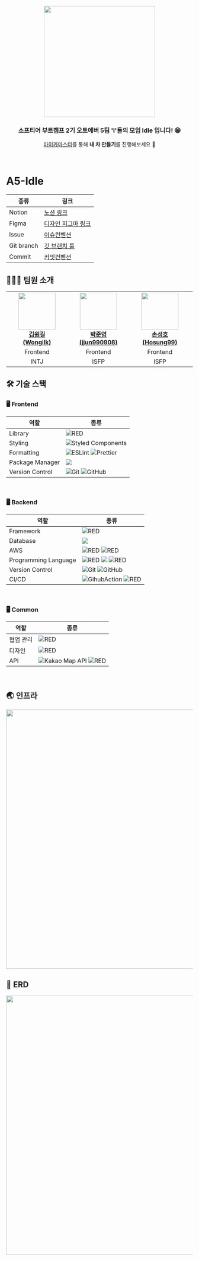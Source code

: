 
<p align="center">
      <a href="https://i-want-to-go-autoever.shop/" target="_blank">    
            <img src ="https://github.com/softeerbootcamp-2nd/A5-Idle/assets/97280492/9c1c72c5-3178-42d4-9ce1-c99cb58c062c" href="https://i-want-to-go-autoever.shop/" width=300px>
      </a>
</p>

<div align = "center">

<h3>소프티어 부트캠프 2기 오토에버 5팀 'I'들의 모임 Idle 입니다! 😁</h3>


[마이카마스터](https://i-want-to-go-autoever.shop/)를 통해 **내 차 만들기**를 진행해보세요 🚙 <br> <br> <br>

</div>


# A5-Idle

| 종류 | 링크 |
| --- | --- |
| Notion | [노션 링크](https://daffodil-moose-d1e.notion.site/A5-Idle-7c29e9aa89464b6d8bddebc1f3a1322f?pvs=4) |
| Figma | [디자인 피그마 링크](https://www.figma.com/file/CTbEDEVSKBzJzogV8OoW4d/Handoff_guidelines-(%EB%A7%88%EC%9D%B4%EC%B9%B4%EB%A7%88%EC%8A%A4%ED%84%B0)?type=design&node-id=1:6&mode=design&t=VZ05WB7OM2D3WIWI-1)|
| Issue |[이슈컨벤션](https://github.com/softeerbootcamp-2nd/A5-Idle/wiki/A5%E2%80%90Idle-%EA%B7%B8%EB%9D%BC%EC%9A%B4%EB%93%9C-%EB%A3%B0#%EC%9D%B4%EC%8A%88-%EC%BB%A8%EB%B2%A4%EC%85%98)|
| Git branch | [깃 브렌치 룰](https://github.com/softeerbootcamp-2nd/A5-Idle/wiki/A5%E2%80%90Idle-%EA%B7%B8%EB%9D%BC%EC%9A%B4%EB%93%9C-%EB%A3%B0#%EA%B9%83-%EB%B8%8C%EB%A0%8C%EC%B9%98-%EB%A3%B0)|
| Commit | [커밋컨벤션](https://github.com/softeerbootcamp-2nd/A5-Idle/wiki/A5%E2%80%90Idle-%EA%B7%B8%EB%9D%BC%EC%9A%B4%EB%93%9C-%EB%A3%B0#%EC%BB%A4%EB%B0%8B-%EC%BB%A8%EB%B2%A4%EC%85%98)|

## 👩🏻‍💻 팀원 소개

<table>
    <tr align="center">
        <td style="min-width: 150px;">
            <a href="https://github.com/Wongilk">
              <img src="https://github.com/Wongilk.png" width="100">
              <br />
              <b>김원길 </br>(Wongilk)</b>
            </a> 
        </td>
        <td style="min-width: 150px;">
            <a href="https://github.com/jjun990908">
              <img src="https://github.com/jjun990908.png" width="100">
              <br />
              <b>박준영</br> (jjun990908)</b>
            </a>
        </td>
        <td style="min-width: 150px;">
            <a href="https://github.com/Hosung99">
              <img src="https://github.com/Hosung99.png" width="100">
              <br />
              <b>손성호 </br>(Hosung99)</b>
            </a>
        </td>
        <td style="min-width: 150px;">
            <a href="https://github.com/sue06004">
              <img src="https://github.com/sue06004.png" width="100">
              <br />
              <b>김우혁 </br>(sue06004)</b>
            </a> 
        </td>
        <td style="min-width: 150px;">
            <a href="https://github.com/jeongyeonKimm">
              <img src="https://github.com/jeongyeonKimm.png" width="100">
              <br />
              <b>김정연 </br>(jeongyeonKimm)</b>
            </a> 
        </td>
        <td style="min-width: 150px;">
            <a href="https://github.com/Hypersand">
              <img src="https://github.com/Hypersand.png" width="100">
              <br />
              <b>손승완 </br>(Hypersand)</b>
            </a> 
        </td>
    </tr>
    <tr align="center">
        <td>
            Frontend
        </td>
        <td>
            Frontend
        </td>
        <td>
            Frontend
        </td>
                <td>
            Backend
        </td>
                <td>
            Backend
        </td>   <td>
            Backend
        </td>
    </tr>
      <tr align="center">
        <td>
            INTJ
        </td>
        <td>
            ISFP
        </td>
        <td>
            ISFP
        </td>
                <td>
            ISTJ
        </td>
                <td>
            ISFJ
        </td>   <td>
            INFP
        </td>
    </tr>
</table>



## 🛠 기술 스택

### 🖥 Frontend
|역할|종류|
|-|-|
|Library|<img alt="RED" src ="https://img.shields.io/badge/REACT-61DAFB.svg?&style=for-the-badge&logo=React&logoColor=white"/> 
|Styling|![Styled Components](https://img.shields.io/badge/styled--components-DB7093?style=for-the-badge&logo=styled-components&logoColor=white)|
|Formatting|![ESLint](https://img.shields.io/badge/ESLint-4B3263?style=for-the-badge&logo=eslint&logoColor=white) ![Prettier](https://img.shields.io/badge/Prettier-F7B93E?style=for-the-badge&logo=prettier&logoColor=white)|
|Package Manager|![](https://img.shields.io/badge/npm-CB3837.svg?style=for-the-badge&logo=npm&logoColor=white)|                                         
|Version Control|![Git](https://img.shields.io/badge/git-%23F05033.svg?style=for-the-badge&logo=git&logoColor=white) ![GitHub](https://img.shields.io/badge/github-%23121011.svg?style=for-the-badge&logo=github&logoColor=white) |
<br />

### 🖥 Backend



|역할|종류|
|-|-|
|Framework|<img alt="RED" src ="https://img.shields.io/badge/SPRING Boot-6DB33F.svg?&style=for-the-badge&logo=SpringBoot&logoColor=white"/> |
|Database|<img src="https://img.shields.io/badge/mysql-4479A1?style=for-the-badge&logo=mysql&logoColor=white">|
|AWS|<img alt="RED" src ="https://img.shields.io/badge/amazonec2-FF9900.svg?&style=for-the-badge&logo=AmazonRds&logoColor=white"/> <img alt="RED" src ="https://img.shields.io/badge/Amazon S3-569A31.svg?&style=for-the-badge&logo=AmazonS3&logoColor=white"/>|
|Programming Language|<img alt="RED" src ="https://img.shields.io/badge/JAVA-004027.svg?&style=for-the-badge&logo=Jameson&logoColor=white"/> <img src="https://img.shields.io/badge/SQL-4479A1?style=for-the-badge&logo=mysql&logoColor=white"> <img alt="RED" src ="https://img.shields.io/badge/Jdbc Tempate-6DB33F.svg?&style=for-the-badge&logo=Jdbc Tempate&logoColor=white"/>|                            
|Version Control|![Git](https://img.shields.io/badge/git-%23F05033.svg?style=for-the-badge&logo=git&logoColor=white) ![GitHub](https://img.shields.io/badge/github-%23121011.svg?style=for-the-badge&logo=github&logoColor=white) |
|CI/CD|![GihubAction](https://img.shields.io/badge/githubactions-2088FF?style=for-the-badge&logo={githubactions}&logoColor={white}) <img alt="RED" src ="https://img.shields.io/badge/Amazon S3-569A31.svg?&style=for-the-badge&logo=AmazonS3&logoColor=white"/> |
<br />

### 🖥 Common
|역할|종류|
|-|-|
|협업 관리|<img alt="RED" src ="https://img.shields.io/badge/Notion-000000.svg?&style=for-the-badge&logo=Notion&logoColor=white"/> |
|디자인|<img alt="RED" src ="https://img.shields.io/badge/Figma-F24E1E.svg?&style=for-the-badge&logo=Figma&logoColor=white"/>|
|API|![Kakao Map API](https://img.shields.io/badge/Rest-4B3263?style=for-the-badge&logo=rest&logoColor=white) <img alt="RED" src ="https://img.shields.io/badge/Kakao Map API-FFCD00.svg?&style=for-the-badge&logo=Kakao&logoColor=white"/>         

<br />

## 🌏 인프라

<p align="center">
      <a>
            <img src ="https://github.com/softeerbootcamp-2nd/A5-Idle/assets/97280492/421b08fa-6ada-48c6-b7e0-006041a81e0f" href="https://i-want-to-go-autoever.shop/" width=700px>
      </a>
</p>


## 🌈 ERD

<p align="center">
      <a>    
            <img src ="https://github.com/softeerbootcamp-2nd/A5-Idle/assets/97280492/4df9fd47-2e32-4b12-abc5-7353e8f63296" href="https://i-want-to-go-autoever.shop/" width=1100px height=700px>
      </a>
</p>

